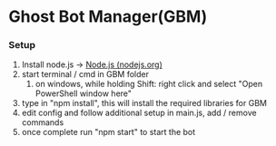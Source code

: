 # Ghost Bot Manager(GBM)

### Setup

1. Install node.js -> [Node.js (nodejs.org)](https://nodejs.org/en/)
2. start terminal / cmd in GBM folder
   1. on windows, while holding Shift: right click and select "Open PowerShell window here"
3.  type in "npm install", this will install the required libraries for GBM
4. edit config and follow additional setup in main.js, add / remove commands
5. once complete run "npm start" to start the bot

